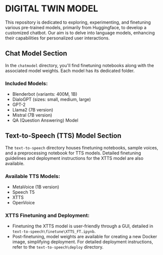 # DIGITAL TWIN MODEL

This repository is dedicated to exploring, experimenting, and finetuning various pre-trained models, primarily from Huggingface, to develop a customized chatbot. Our aim is to delve into language models, enhancing their capabilities for personalized user interactions.

## Chat Model Section

In the `chatmodel` directory, you'll find finetuning notebooks along with the associated model weights. Each model has its dedicated folder.

### Included Models:
- Blenderbot (variants: 400M, 1B)
- DialoGPT (sizes: small, medium, large)
- GPT-2
- Llama2 (7B version)
- Mistral (7B version)
- QA (Question Answering) Model

## Text-to-Speech (TTS) Model Section

The `text-to-speech` directory houses finetuning notebooks, sample voices, and a preprocessing notebook for TTS models. Detailed finetuning guidelines and deployment instructions for the XTTS model are also available.

### Available TTS Models:
- MetaVoice (1B version)
- Speech T5
- XTTS
- OpenVoice

### XTTS Finetuning and Deployment:
- Finetuning the XTTS model is user-friendly through a GUI, detailed in `text-to-speech\finetune\XTTS_FT.ipynb`.
- Post-finetuning, model weights are available for creating a new Docker image, simplifying deployment. For detailed deployment instructions, refer to the `text-to-speech\deploy` directory.
